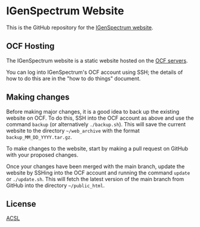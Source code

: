 # IGenSpectrum Website

This is the GitHub repository for the [IGenSpectrum website](https://igenspectrum.berkeley.edu).

## OCF Hosting

The IGenSpectrum website is a static website hosted on the [OCF servers](https://www.ocf.berkeley.edu/docs/services/web/). 

You can log into IGenSpectrum's OCF account using SSH; the details of how to do this are in the "how to do things" document.

## Making changes

Before making major changes, it is a good idea to back up the existing website on OCF. To do this, SSH into the OCF account as above and use the command `backup` (or alternatively `./backup.sh`). This will save the current website to the directory `~/web_archive` with the format `backup_MM_DD_YYYY.tar.gz`.

To make changes to the website, start by making a pull request on GitHub with your proposed changes.

Once your changes have been merged with the main branch, update the website by SSHing into the OCF account and running the command `update` or `./update.sh`. This will fetch the latest version of the main branch from GitHub into the directory `~/public_html`.

## License
[ACSL](https://anticapitalist.software/)
